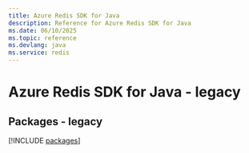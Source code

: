 ```yaml
---
title: Azure Redis SDK for Java
description: Reference for Azure Redis SDK for Java
ms.date: 06/10/2025
ms.topic: reference
ms.devlang: java
ms.service: redis
---
```

# Azure Redis SDK for Java - legacy
## Packages - legacy
[!INCLUDE [packages](redis-index.md)]